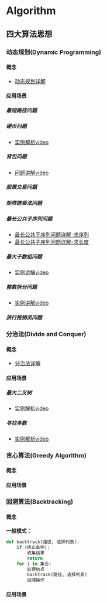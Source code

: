 # Algorithm

## 四大算法思想

### 动态规划(Dynamic Programming)

#### 概念
- [动态规划详解](https://blog.csdn.net/weixin_44145478/article/details/114976858)

#### 应用场景

##### 最短路径问题

##### 硬币问题
- [实例解析video](【【动态规划】背包问题】https://www.bilibili.com/video/BV1K4411X766?vd_source=1e4713cfa8e350de3a5d5debd2321c1d)

##### 背包问题
- [问题讲解video](https://www.bilibili.com/video/BV1Kz4y1W7U9?vd_source=1e4713cfa8e350de3a5d5debd2321c1d)

##### 股票交易问题

##### 矩阵链乘法问题

##### 最长公共子序列问题
- [最长公共子序列问题详解-求序列](【使用【动态规划】求解最长回文子串】https://www.bilibili.com/video/BV1f34y1q7vh?vd_source=1e4713cfa8e350de3a5d5debd2321c1d)
- [最长公共子序列问题详解-求长度](【动态规划再显神通，LeetCode：516.最长回文子序列】https://www.bilibili.com/video/BV1d8411K7W6?vd_source=1e4713cfa8e350de3a5d5debd2321c1d)

##### 最大子数组问题
- [实例讲解video](https://www.bilibili.com/video/BV19V4y1F7b5?vd_source=1e4713cfa8e350de3a5d5debd2321c1d)

##### 整数拆分问题

- [实例讲解video](https://www.bilibili.com/video/BV1Mg411q7YJ?vd_source=1e4713cfa8e350de3a5d5debd2321c1d)

##### 旅行推销员问题


### 分治法(Divide and Conquer)

#### 概念
- [分治法详解](https://blog.csdn.net/Beatrice_lovely/article/details/119257184?ops_request_misc=%257B%2522request%255Fid%2522%253A%2522E544372B-4B87-47F4-A679-81D84DF2DCC4%2522%252C%2522scm%2522%253A%252220140713.130102334..%2522%257D&request_id=E544372B-4B87-47F4-A679-81D84DF2DCC4&biz_id=0&utm_medium=distribute.pc_search_result.none-task-blog-2~all~top_positive~default-1-119257184-null-null.142^v100^pc_search_result_base6&utm_term=%E5%88%86%E6%B2%BB%E7%AE%97%E6%B3%95%E7%9A%84%E5%9F%BA%E6%9C%AC%E6%80%9D%E6%83%B3&spm=1018.2226.3001.4187)

#### 应用场景

##### 最大二叉树
- [实例解析video](https://www.bilibili.com/video/BV1MG411G7ox?vd_source=1e4713cfa8e350de3a5d5debd2321c1d)

##### 寻找多数
- [实例解析video](https://www.bilibili.com/video/BV17K411W79y?vd_source=1e4713cfa8e350de3a5d5debd2321c1d)

### 贪心算法(Greedy Algorithm)
#### 概念

#### 应用场景

### 回溯算法(Backtracking)
#### 概念

**一般模式：**
```python
def backtrack(路径, 选择列表):
    if (终止条件):
        收集结果
        return
    for i in 集合:
        处理结点
        backtrack(路径, 选择列表)
        回溯操作
```



#### 应用场景